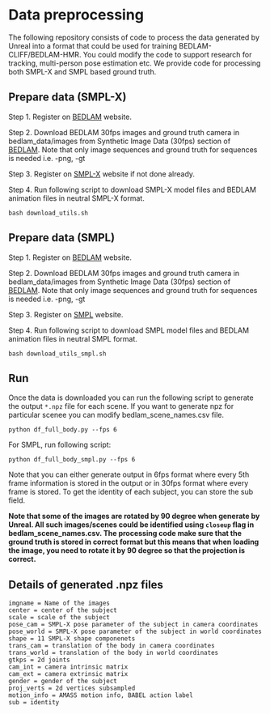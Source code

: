 # Data preprocessing

The following repository consists of code to process the data generated by Unreal into a format that could be used for training BEDLAM-CLIFF/BEDLAM-HMR. You could modify the code to support research for tracking, multi-person pose estimation etc. We provide code for processing both SMPL-X and SMPL based ground truth.

## Prepare data (SMPL-X)

Step 1. Register on [BEDLAM](https://bedlam.is.tue.mpg.de/) website.

Step 2. Download BEDLAM 30fps images and ground truth camera in bedlam_data/images from Synthetic Image Data (30fps) section of [BEDLAM](https://bedlam.is.tue.mpg.de/download.php). Note that only image sequences and ground truth for sequences is needed i.e. -png, -gt

Step 3. Register on [SMPL-X](https://smpl-x.is.tue.mpg.de/) website if not done already. 

Step 4. Run following script to download SMPL-X model files and BEDLAM animation files in neutral SMPL-X format. 

```
bash download_utils.sh
```

## Prepare data (SMPL)

Step 1. Register on [BEDLAM](https://bedlam.is.tue.mpg.de/) website.

Step 2. Download BEDLAM 30fps images and ground truth camera in bedlam_data/images from Synthetic Image Data (30fps) section of [BEDLAM](https://bedlam.is.tue.mpg.de/download.php). Note that only image sequences and ground truth for sequences is needed i.e. -png, -gt

Step 3. Register on [SMPL](https://smpl.is.tue.mpg.de/) website.

Step 4. Run following script to download SMPL model files and BEDLAM animation files in neutral SMPL format. 

```
bash download_utils_smpl.sh
```

## Run 
Once the data is downloaded you can run the following script to generate the output `*.npz` file for each scene. If you want to generate npz for particular scenee you can modify bedlam_scene_names.csv file.

```
python df_full_body.py --fps 6

```
For SMPL, run following script:
```
python df_full_body_smpl.py --fps 6
```

Note that you can either generate output in 6fps format where every 5th frame information is stored in the output or in 30fps format where every frame is stored. To get the identity of each subject, you can store the sub field.

**Note that some of the images are rotated by 90 degree when generate by Unreal. All such images/scenes could be identified using `closeup` flag in bedlam_scene_names.csv. The processing code make sure that the ground truth is stored in correct format but this means that when loading the image, you need to rotate it by 90 degree so that the projection is correct.**


## Details of generated .npz files
```
imgname = Name of the images
center = center of the subject
scale = scale of the subject
pose_cam = SMPL-X pose parameter of the subject in camera coordinates
pose_world = SMPL-X pose parameter of the subject in world coordinates
shape = 11 SMPL-X shape componenets
trans_cam = translation of the body in camera coordinates
trans_world = translation of the body in world coordinates
gtkps = 2d joints
cam_int = camera intrinsic matrix
cam_ext = camera extrinsic matrix
gender = gender of the subject
proj_verts = 2d vertices subsampled
motion_info = AMASS motion info, BABEL action label
sub = identity
```

